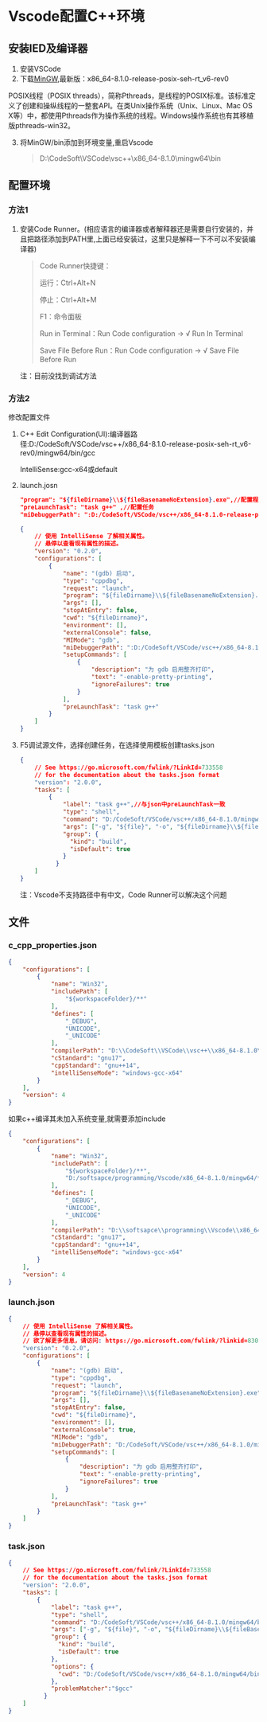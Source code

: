# Vscode配置C++环境

## 安装IED及编译器

1. 安装VSCode
2. 下载[MinGW](https://sourceforge.net/projects/mingw-w64/files/),最新版：x86_64-8.1.0-release-posix-seh-rt_v6-rev0

  POSIX线程（POSIX threads），简称Pthreads，是线程的POSIX标准。该标准定义了创建和操纵线程的一整套API。在类Unix操作系统（Unix、Linux、Mac OS X等）中，都使用Pthreads作为操作系统的线程。Windows操作系统也有其移植版pthreads-win32。

3. 将MinGW/bin添加到环境变量,重启Vscode

   > D:\CodeSoft\VSCode\vsc++\x86_64-8.1.0\mingw64\bin

## 配置环境

### 方法1

1. 安装Code Runner。(相应语言的编译器或者解释器还是需要自行安装的，并且把路径添加到PATH里,上面已经安装过，这里只是解释一下不可以不安装编译器)

   >Code Runner快捷键：
   >
   >运行：Ctrl+Alt+N
   >
   >停止：Ctrl+Alt+M
   >
   >F1：命令面板
   >
   >Run in Terminal：Run Code configuration -> √ Run In Terminal
   >
   > Save File Before Run：Run Code configuration -> √  Save File Before Run

   注：目前没找到调试方法

### 方法2

修改配置文件

1. C++ Edit Configuration(UI):编译器路径:D:/CodeSoft/VSCode/vsc++/x86_64-8.1.0-release-posix-seh-rt_v6-rev0/mingw64/bin/gcc

   IntelliSense:gcc-x64或default

2. launch.josn

   ```json
   "program": "${fileDirname}\\${fileBasenameNoExtension}.exe",//配置程序名称
   "preLaunchTask": "task g++" ,//配置任务
   "miDebuggerPath": ":D:/CodeSoft/VSCode/vsc++/x86_64-8.1.0-release-posix-seh-rt_v6-rev0/mingw64/bin/gdb",//配置debug使用的gdb路径
   ```

   ```json
   {
       // 使用 IntelliSense 了解相关属性。 
       // 悬停以查看现有属性的描述。
       "version": "0.2.0",
       "configurations": [
           {
               "name": "(gdb) 启动",
               "type": "cppdbg",
               "request": "launch",
               "program": "${fileDirname}\\${fileBasenameNoExtension}.exe",
               "args": [],
               "stopAtEntry": false,
               "cwd": "${fileDirname}",
               "environment": [],
               "externalConsole": false,
               "MIMode": "gdb",
               "miDebuggerPath": ":D:/CodeSoft/VSCode/vsc++/x86_64-8.1.0-release-posix-seh-rt_v6-rev0/mingw64/bin/gdb.exe",
               "setupCommands": [
                   {
                       "description": "为 gdb 启用整齐打印",
                       "text": "-enable-pretty-printing",
                       "ignoreFailures": true
                   }
               ],
               "preLaunchTask": "task g++"
           }
       ]
   }
   ```

   

3. F5调试源文件，选择创建任务，在选择使用模板创建tasks.json

   ```json
   {
       // See https://go.microsoft.com/fwlink/?LinkId=733558
       // for the documentation about the tasks.json format
       "version": "2.0.0",
       "tasks": [
           {
               "label": "task g++",//与json中preLaunchTask一致
               "type": "shell",
               "command": "D:/CodeSoft/VSCode/vsc++/x86_64-8.1.0/mingw64/bin/g++.exe",
               "args": ["-g", "${file}", "-o", "${fileDirname}\\${fileBasenameNoExtension}.exe"],
               "group": {
                 "kind": "build",
                 "isDefault": true
               }
             }
       ]
   }
   ```

   注：Vscode不支持路径中有中文，Code Runner可以解决这个问题



## 文件

### c_cpp_properties.json

```json
{
    "configurations": [
        {
            "name": "Win32",
            "includePath": [
                "${workspaceFolder}/**"
            ],
            "defines": [
                "_DEBUG",
                "UNICODE",
                "_UNICODE"
            ],
            "compilerPath": "D:\\CodeSoft\\VSCode\\vsc++\\x86_64-8.1.0\\mingw64\\bin\\gcc.exe",
            "cStandard": "gnu17",
            "cppStandard": "gnu++14",
            "intelliSenseMode": "windows-gcc-x64"
        }
    ],
    "version": 4
}
```

如果c++编译其未加入系统变量,就需要添加include

```json
{
    "configurations": [
        {
            "name": "Win32",
            "includePath": [
                "${workspaceFolder}/**",
                "D:/softsapce/programming/Vscode/x86_64-8.1.0/mingw64/**"
            ],
            "defines": [
                "_DEBUG",
                "UNICODE",
                "_UNICODE"
            ],
            "compilerPath": "D:\\softsapce\\programming\\Vscode\\x86_64-8.1.0\\mingw64\\bin\\gcc.exe",
            "cStandard": "gnu17",
            "cppStandard": "gnu++14",
            "intelliSenseMode": "windows-gcc-x64"
        }
    ],
    "version": 4
}
```





### launch.json

```json
{
    // 使用 IntelliSense 了解相关属性。 
    // 悬停以查看现有属性的描述。
    // 欲了解更多信息，请访问: https://go.microsoft.com/fwlink/?linkid=830387
    "version": "0.2.0",
    "configurations": [
        {
            "name": "(gdb) 启动",
            "type": "cppdbg",
            "request": "launch",
            "program": "${fileDirname}\\${fileBasenameNoExtension}.exe",
            "args": [],
            "stopAtEntry": false,
            "cwd": "${fileDirname}",
            "environment": [],
            "externalConsole": true,
            "MIMode": "gdb",
            "miDebuggerPath": "D:/CodeSoft/VSCode/vsc++/x86_64-8.1.0/mingw64/bin/gdb.exe",
            "setupCommands": [
                {
                    "description": "为 gdb 启用整齐打印",
                    "text": "-enable-pretty-printing",
                    "ignoreFailures": true
                }
            ],
            "preLaunchTask": "task g++"
        }
    ]
}
```

### task.json

```json
{
    // See https://go.microsoft.com/fwlink/?LinkId=733558
    // for the documentation about the tasks.json format
    "version": "2.0.0",
    "tasks": [
        {
            "label": "task g++",
            "type": "shell",
            "command": "D:/CodeSoft/VSCode/vsc++/x86_64-8.1.0/mingw64/bin/g++.exe",
            "args": ["-g", "${file}", "-o", "${fileDirname}\\${fileBasenameNoExtension}.exe"],
            "group": {
              "kind": "build",
              "isDefault": true
            },
            "options": {
              "cwd": "D:/CodeSoft/VSCode/vsc++/x86_64-8.1.0/mingw64/bin"
            },
            "problemMatcher":"$gcc"
          }
    ]
}
```

